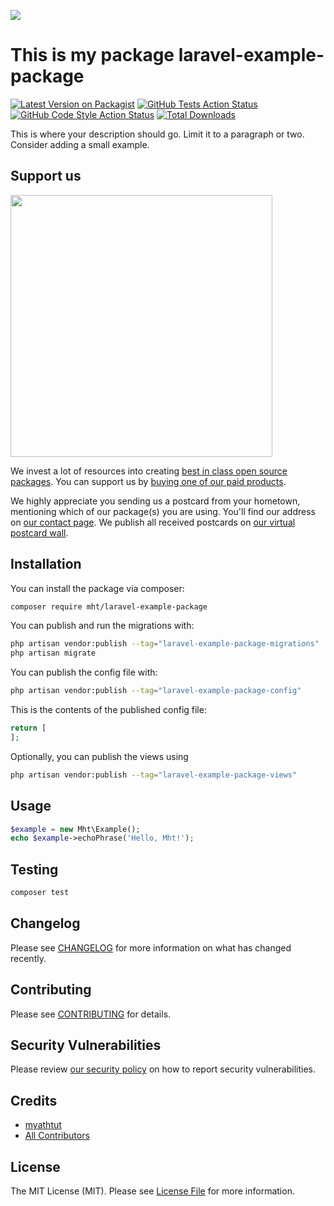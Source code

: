 
[<img src="https://github-ads.s3.eu-central-1.amazonaws.com/support-ukraine.svg?t=1" />](https://supportukrainenow.org)

# This is my package laravel-example-package

[![Latest Version on Packagist](https://img.shields.io/packagist/v/mht/laravel-example-package.svg?style=flat-square)](https://packagist.org/packages/mht/laravel-example-package)
[![GitHub Tests Action Status](https://img.shields.io/github/workflow/status/mht/laravel-example-package/run-tests?label=tests)](https://github.com/mht/laravel-example-package/actions?query=workflow%3Arun-tests+branch%3Amain)
[![GitHub Code Style Action Status](https://img.shields.io/github/workflow/status/mht/laravel-example-package/Check%20&%20fix%20styling?label=code%20style)](https://github.com/mht/laravel-example-package/actions?query=workflow%3A"Check+%26+fix+styling"+branch%3Amain)
[![Total Downloads](https://img.shields.io/packagist/dt/mht/laravel-example-package.svg?style=flat-square)](https://packagist.org/packages/mht/laravel-example-package)

This is where your description should go. Limit it to a paragraph or two. Consider adding a small example.

## Support us

[<img src="https://github-ads.s3.eu-central-1.amazonaws.com/laravel-example-package.jpg?t=1" width="419px" />](https://spatie.be/github-ad-click/laravel-example-package)

We invest a lot of resources into creating [best in class open source packages](https://spatie.be/open-source). You can support us by [buying one of our paid products](https://spatie.be/open-source/support-us).

We highly appreciate you sending us a postcard from your hometown, mentioning which of our package(s) you are using. You'll find our address on [our contact page](https://spatie.be/about-us). We publish all received postcards on [our virtual postcard wall](https://spatie.be/open-source/postcards).

## Installation

You can install the package via composer:

```bash
composer require mht/laravel-example-package
```

You can publish and run the migrations with:

```bash
php artisan vendor:publish --tag="laravel-example-package-migrations"
php artisan migrate
```

You can publish the config file with:

```bash
php artisan vendor:publish --tag="laravel-example-package-config"
```

This is the contents of the published config file:

```php
return [
];
```

Optionally, you can publish the views using

```bash
php artisan vendor:publish --tag="laravel-example-package-views"
```

## Usage

```php
$example = new Mht\Example();
echo $example->echoPhrase('Hello, Mht!');
```

## Testing

```bash
composer test
```

## Changelog

Please see [CHANGELOG](CHANGELOG.md) for more information on what has changed recently.

## Contributing

Please see [CONTRIBUTING](https://github.com/spatie/.github/blob/main/CONTRIBUTING.md) for details.

## Security Vulnerabilities

Please review [our security policy](../../security/policy) on how to report security vulnerabilities.

## Credits

- [myathtut](https://github.com/myathtut)
- [All Contributors](../../contributors)

## License

The MIT License (MIT). Please see [License File](LICENSE.md) for more information.
